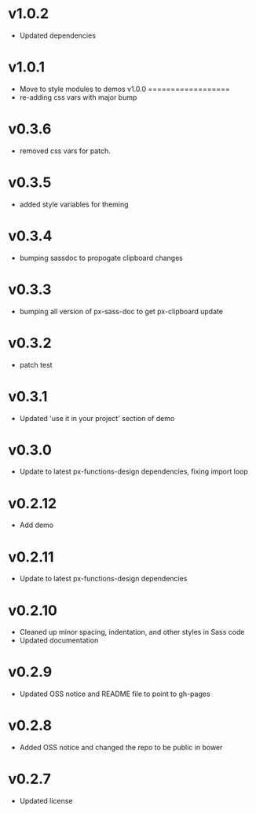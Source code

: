 v1.0.2
==================
* Updated dependencies

v1.0.1
==================
* Move to style modules to demos
v1.0.0
==================
* re-adding css vars with major bump

v0.3.6
==================
* removed css vars for patch.

v0.3.5
==================
* added style variables for theming

v0.3.4
==================
* bumping sassdoc to propogate clipboard changes

v0.3.3
==================
* bumping all version of px-sass-doc to get px-clipboard update

v0.3.2
==================
* patch test

v0.3.1
==============================
* Updated 'use it in your project' section of demo

v0.3.0
==============================
* Update to latest px-functions-design dependencies, fixing import loop

v0.2.12
==============================
* Add demo

v0.2.11
==============================
* Update to latest px-functions-design dependencies

v0.2.10
==============================
* Cleaned up minor spacing, indentation, and other styles in Sass code
* Updated documentation

v0.2.9
==============================
* Updated OSS notice and README file to point to gh-pages

v0.2.8
==============================
* Added OSS notice and changed the repo to be public in bower

v0.2.7
========================
* Updated license
